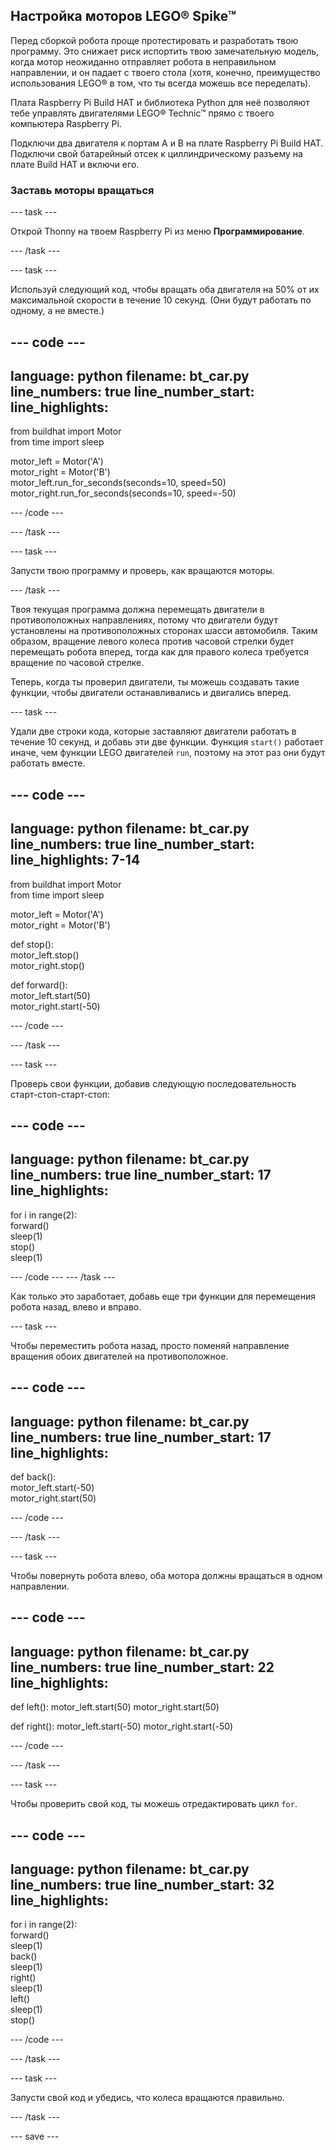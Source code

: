 ## Настройка моторов LEGO® Spike™

Перед сборкой робота проще протестировать и разработать твою программу. Это снижает риск испортить твою замечательную модель, когда мотор неожиданно отправляет робота в неправильном направлении, и он падает с твоего стола (хотя, конечно, преимущество использования LEGO® в том, что ты всегда можешь все переделать).

Плата Raspberry Pi Build HAT и библиотека Python для неё позволяют тебе управлять двигателями LEGO® Technic™ прямо с твоего компьютера Raspberry Pi.

Подключи два двигателя к портам A и B на плате Raspberry Pi Build HAT. Подключи свой батарейный отсек к циллиндрическому разъему на плате Build HAT и включи его.

### Заставь моторы вращаться

--- task ---

Открой Thonny на твоем Raspberry Pi из меню **Программирование**.

--- /task ---

--- task ---

Используй следующий код, чтобы вращать оба двигателя на 50% от их максимальной скорости в течение 10 секунд. (Они будут работать по одному, а не вместе.)

--- code ---
---
language: python
filename: bt_car.py
line_numbers: true
line_number_start: 
line_highlights: 
---

from buildhat import Motor   
from time import sleep   

motor_left = Motor('A')   
motor_right = Motor('B')   
motor_left.run_for_seconds(seconds=10, speed=50)   
motor_right.run_for_seconds(seconds=10, speed=-50)    

--- /code ---

--- /task ---

--- task ---

Запусти твою программу и проверь, как вращаются моторы.

--- /task ---

Твоя текущая программа должна перемещать двигатели в противоположных направлениях, потому что двигатели будут установлены на противоположных сторонах шасси автомобиля. Таким образом, вращение левого колеса против часовой стрелки будет перемещать робота вперед, тогда как для правого колеса требуется вращение по часовой стрелке.

Теперь, когда ты проверил двигатели, ты можешь создавать такие функции, чтобы двигатели останавливались и двигались вперед.

--- task ---

Удали две строки кода, которые заставляют двигатели работать в течение 10 секунд, и добавь эти две функции. Функция `start()` работает иначе, чем функции LEGO двигателей `run`, поэтому на этот раз они будут работать вместе.

--- code ---
---
language: python
filename: bt_car.py
line_numbers: true
line_number_start: 
line_highlights: 7-14
---

from buildhat import Motor   
from time import sleep    

motor_left = Motor('A')    
motor_right = Motor('B')    

def stop():    
  motor_left.stop()    
  motor_right.stop()    


def forward():     
  motor_left.start(50)     
  motor_right.start(-50)     


--- /code ---

--- /task ---

--- task ---

Проверь свои функции, добавив следующую последовательность старт-стоп-старт-стоп:

--- code ---
---
language: python
filename: bt_car.py
line_numbers: true
line_number_start: 17
line_highlights: 
---

for i in range(2):    
  forward()    
  sleep(1)    
  stop()    
  sleep(1)  

--- /code ---
--- /task ---


Как только это заработает, добавь еще три функции для перемещения робота назад, влево и вправо.

--- task ---

Чтобы переместить робота назад, просто поменяй направление вращения обоих двигателей на противоположное.

--- code ---
---
language: python
filename: bt_car.py
line_numbers: true
line_number_start: 17
line_highlights: 
---

def back():    
  motor_left.start(-50)     
  motor_right.start(50)      


--- /code ---

--- /task ---

--- task ---

Чтобы повернуть робота влево, оба мотора должны вращаться в одном направлении.

--- code ---
---
language: python
filename: bt_car.py
line_numbers: true
line_number_start: 22
line_highlights: 
---

def left():
  motor_left.start(50)
  motor_right.start(50)


def right():
  motor_left.start(-50)
  motor_right.start(-50)


--- /code ---

--- /task ---

--- task ---

Чтобы проверить свой код, ты можешь отредактировать цикл `for`.

--- code ---
---
language: python
filename: bt_car.py
line_numbers: true
line_number_start: 32
line_highlights: 
---

for i in range(2):    
  forward()     
  sleep(1)     
  back()     
  sleep(1)     
  right()     
  sleep(1)     
  left()      
  sleep(1)      
  stop()    
    
--- /code ---

--- /task ---

--- task ---

Запусти свой код и убедись, что колеса вращаются правильно.

--- /task ---

--- save ---
